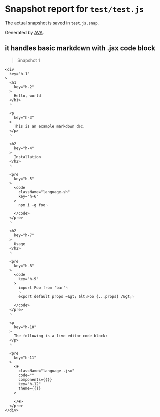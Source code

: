 # Snapshot report for `test/test.js`

The actual snapshot is saved in `test.js.snap`.

Generated by [AVA](https://ava.li).

## it handles basic markdown with .jsx code block

> Snapshot 1

    <div
      key="h-1"
    >
      <h1
        key="h-2"
      >
        Hello, world
      </h1>
      ␊
  
      <p
        key="h-3"
      >
        This is an example markdown doc.
      </p>
      ␊
  
      <h2
        key="h-4"
      >
        Installation
      </h2>
      ␊
  
      <pre
        key="h-5"
      >
        <code
          className="language-sh"
          key="h-6"
        >
          npm i -g foo␊
      
        </code>
      </pre>
      ␊
  
      <h2
        key="h-7"
      >
        Usage
      </h2>
      ␊
  
      <pre
        key="h-8"
      >
        <code
          key="h-9"
        >
          import Foo from 'bar'␊
          ␊
          export default props =&gt; &lt;Foo {...props} /&gt;␊
      
        </code>
      </pre>
      ␊
  
      <p
        key="h-10"
      >
        The following is a live editor code block:
      </p>
      ␊
  
      <pre
        key="h-11"
      >
        <⍟
          className="language-.jsx"
          code=""
          components={{}}
          key="h-12"
          theme={{}}
        >
      
        </⍟>
      </pre>
    </div>
